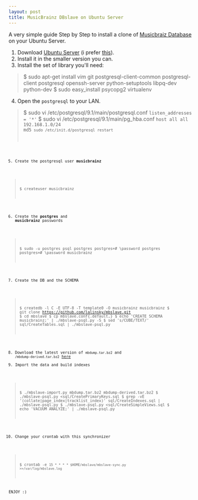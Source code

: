 ```yaml
---
layout: post
title: MusicBrainz DBslave on Ubuntu Server
---
```


A very simple guide Step by Step to install a clone of [Musicbraiz Database][musicbrainz] on your Ubuntu Server.

01. Download [Ubuntu Server][ubuntu] (i prefer [this][mini.iso]).
02. Install it in the smaller version you can.
03. Install the set of library you'll need:
> $ sudo apt-get install vim git postgresql-client-common postgresql-client postgresql openssh-server python-setuptools libpq-dev python-dev
> $ sudo easy_install psycopg2 virtualenv
04. Open the <code>postgresql</code> to your LAN.
> $ sudo vi /etc/postgresql/9.1/main/postgresql.conf
<code>listen_addresses = '*'</code>
> $ sudo vi /etc/postgresql/9.1/main/pg_hba.conf
<code>host all all 192.168.1.0/24 md5<code>
> sudo /etc/init.d/postgresql restart
05. Create the postgresql user **musicbrainz**
> $ createuser musicbrainz
06. Create the **postgres** and **musicbrainz** passwords
> $ sudo -u postgres psql postgres
> postgres=# \password postgres
> postgres=# \password musicbrainz
07. Create the DB and the SCHEMA
> $ createdb -l C -E UTF-8 -T template0 -O musicbrainz musicbrainz
> $ git clone https://github.com/lalinsky/mbslave.git
> $ cd mbslave
> $ cp mbslave.conf{.default,}
> $ echo 'CREATE SCHEMA musicbrainz;' | ./mbslave-psql.py -S
> $ sed 's/CUBE/TEXT/' sql/CreateTables.sql | ./mbslave-psql.py
08. Download the latest version of <code>mbdump.tar.bz2</code> and <code>/mbdump-derived.tar.bz2</code> [here][fullexport]
09. Import the data and build indexes
> $ ./mbslave-import.py mbdump.tar.bz2 mbdump-derived.tar.bz2
> $ ./mbslave-psql.py <sql/CreatePrimaryKeys.sql
> $ grep -vE '(collate|page_index|tracklist_index)' sql/CreateIndexes.sql | ./mbslave-psql.py
> $ ./mbslave-psql.py <sql/CreateSimpleViews.sql
> $ echo 'VACUUM ANALYZE;' | ./mbslave-psql.py
10. Change your crontab with this synchronizer
> $ crontab -e
<code>15 * * * * $HOME/mbslave/mbslave-sync.py >>/var/log/mbslave.log</code>


ENJOY :)

[musicbrainz]: http://musicbrainz.org
[ubuntu]: http://www.ubuntu.com/
[mini.iso]: http://archive.ubuntu.com/ubuntu/dists/oneiric/main/installer-i386/current/images/netboot/mini.iso
[fullexport]:  http://ftp.musicbrainz.org/pub/musicbrainz/data/fullexport/
